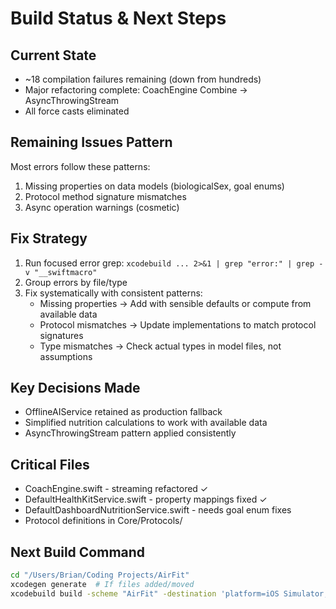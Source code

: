 # Build Status & Next Steps

## Current State
- ~18 compilation failures remaining (down from hundreds)
- Major refactoring complete: CoachEngine Combine → AsyncThrowingStream
- All force casts eliminated

## Remaining Issues Pattern
Most errors follow these patterns:
1. Missing properties on data models (biologicalSex, goal enums)
2. Protocol method signature mismatches
3. Async operation warnings (cosmetic)

## Fix Strategy
1. Run focused error grep: `xcodebuild ... 2>&1 | grep "error:" | grep -v "__swiftmacro"`
2. Group errors by file/type
3. Fix systematically with consistent patterns:
   - Missing properties → Add with sensible defaults or compute from available data
   - Protocol mismatches → Update implementations to match protocol signatures
   - Type mismatches → Check actual types in model files, not assumptions

## Key Decisions Made
- OfflineAIService retained as production fallback
- Simplified nutrition calculations to work with available data
- AsyncThrowingStream pattern applied consistently

## Critical Files
- CoachEngine.swift - streaming refactored ✓
- DefaultHealthKitService.swift - property mappings fixed ✓
- DefaultDashboardNutritionService.swift - needs goal enum fixes
- Protocol definitions in Core/Protocols/

## Next Build Command
```bash
cd "/Users/Brian/Coding Projects/AirFit"
xcodegen generate  # If files added/moved
xcodebuild build -scheme "AirFit" -destination 'platform=iOS Simulator,name=iPhone 16 Pro,OS=18.4'
```
